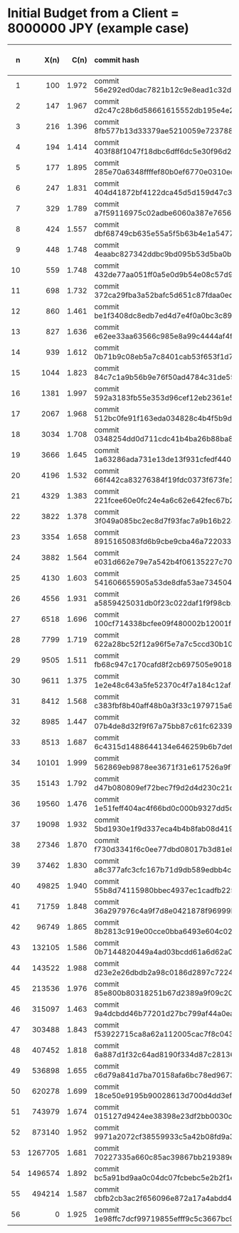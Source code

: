 # Initial Budget from a Client = 8000000 JPY (example case)

| n | X(n) | C(n) | commit hash | balance (MAK) | Client's Budget (JPY) |
|---:|---:|---:|:---| ---:|---:|
| 1 | 100 | 1.972 | commit 56e292ed0dac7821b12c9e8ead1c32d189ab47aa | 100 | 7999900|
| 2 | 147 | 1.967 | commit d2c47c28b6d58661615552db195e4e20f85c6f24 | 247 | 7999753|
| 3 | 216 | 1.396 | commit 8fb577b13d33379ae5210059e7237889b1030940 | 463 | 7999537|
| 4 | 194 | 1.414 | commit 403f88f1047f18dbc6dff6dc5e30f96d2e47a16d | 657 | 7999343|
| 5 | 177 | 1.895 | commit 285e70a6348ffffef80b0ef6770e0310ed1db47e | 834 | 7999166|
| 6 | 247 | 1.831 | commit 404d41872bf4122dca45d5d159d47c39d6a71490 | 1081 | 7998919|
| 7 | 329 | 1.789 | commit a7f59116975c02adbe6060a387e7656d4c147942 | 1410 | 7998590|
| 8 | 424 | 1.557 | commit dbf68749cb635e55a5f5b63b4e1a5477752ea886 | 1834 | 7998166|
| 9 | 448 | 1.748 | commit 4eaabc827342ddbc9bd095b53d5ba0b97e3c3a86 | 2282 | 7997718|
| 10 | 559 | 1.748 | commit 432de77aa051ff0a5e0d9b54e08c57d9787b6729 | 2841 | 7997159|
| 11 | 698 | 1.732 | commit 372ca29fba3a52bafc5d651c87fdaa0edd09ee0b | 3539 | 7996461|
| 12 | 860 | 1.461 | commit be1f3408dc8edb7ed4d7e4f0a0bc3c89dc70ecd7 | 4399 | 7995601|
| 13 | 827 | 1.636 | commit e62ee33aa63566c985e8a99c4444af4ff4555e43 | 5226 | 7994774|
| 14 | 939 | 1.612 | commit 0b71b9c08eb5a7c8401cab53f653f1d7d0a0d234 | 6165 | 7993835|
| 15 | 1044 | 1.823 | commit 84c7c1a9b56b9e76f50ad4784c31de55bf95152c | 7209 | 7992791|
| 16 | 1381 | 1.997 | commit 592a3183fb55e353d96cef12eb2361e51123c85d | 8590 | 7991410|
| 17 | 2067 | 1.968 | commit 512bc0fe91f163eda034828c4b4f5b9d49a5fbd6 | 10657 | 7989343|
| 18 | 3034 | 1.708 | commit 0348254dd0d711cdc41b4ba26b88ba85fe0a8940 | 13691 | 7986309|
| 19 | 3666 | 1.645 | commit 1a63286ada731e13de13f931cfedf44088bfe997 | 17357 | 7982643|
| 20 | 4196 | 1.532 | commit 66f442ca83276384f19fdc0373f673fe1e036983 | 21553 | 7978447|
| 21 | 4329 | 1.383 | commit 221fcee60e0fc24e4a6c62e642fec67b2c6ed01c | 25882 | 7974118|
| 22 | 3822 | 1.378 | commit 3f049a085bc2ec8d7f93fac7a9b16b22884e5a4c | 29704 | 7970296|
| 23 | 3354 | 1.658 | commit 8915165083fd6b9cbe9cba46a722033d9d43f5ee | 33058 | 7966942|
| 24 | 3882 | 1.564 | commit e031d662e79e7a542b4f06135227c7022ef23c05 | 36940 | 7963060|
| 25 | 4130 | 1.603 | commit 541606655905a53de8dfa53ae734504b79a5e02e | 41070 | 7958930|
| 26 | 4556 | 1.931 | commit a5859425031db0f23c022daf1f9f98cb15cb5a56 | 45626 | 7954374|
| 27 | 6518 | 1.696 | commit 100cf714338bcfee09f480002b12001f09cd70cb | 52144 | 7947856|
| 28 | 7799 | 1.719 | commit 622a28bc52f12a96f5e7a7c5ccd30b10070d18ce | 59943 | 7940057|
| 29 | 9505 | 1.511 | commit fb68c947c170cafd8f2cb697505e90186c850c51 | 69448 | 7930552|
| 30 | 9611 | 1.375 | commit 1e2e48c643a5fe52370c4f7a184c12af2014aa33 | 79059 | 7920941|
| 31 | 8412 | 1.568 | commit c383fbf8b40aff48b0a3f33c1979715a6599257e | 87471 | 7912529|
| 32 | 8985 | 1.447 | commit 07b4de8d32f9f67a75bb87c61fc62339e710f719 | 96456 | 7903544|
| 33 | 8513 | 1.687 | commit 6c4315d1488644134e646259b6b7def435dccd4d | 104969 | 7895031|
| 34 | 10101 | 1.999 | commit 562869eb9878ee3671f31e617526a9f7b4fb53ed | 115070 | 7884930|
| 35 | 15143 | 1.792 | commit d47b080809ef72bec7f9d2d4d230c21d8ea4130d | 130213 | 7869787|
| 36 | 19560 | 1.476 | commit 1e51feff404ac4f66bd0c000b9327dd5cbba23de | 149773 | 7850227|
| 37 | 19098 | 1.932 | commit 5bd1930e1f9d337eca4b4b8fab08d4198fa92726 | 168871 | 7831129|
| 38 | 27346 | 1.870 | commit f730d3341f6c0ee77dbd08017b3d81e8f967c46e | 196217 | 7803783|
| 39 | 37462 | 1.830 | commit a8c377afc3cfc167b71d9db589edbb4ce8d2c56b | 233679 | 7766321|
| 40 | 49825 | 1.940 | commit 55b8d74115980bbec4937ec1cadfb225c7a0ffc7 | 283504 | 7716496|
| 41 | 71759 | 1.848 | commit 36a297976c4a9f7d8e0421878f96999b743b2238 | 355263 | 7644737|
| 42 | 96749 | 1.865 | commit 8b2813c919e00cce0bba6493e604c029d232ab2a | 452012 | 7547988|
| 43 | 132105 | 1.586 | commit 0b7144820449a4ad03bcdd61a6d62a074aef1a05 | 584117 | 7415883|
| 44 | 143522 | 1.988 | commit d23e2e26dbdb2a98c0186d2897c72249fc26a260 | 727639 | 7272361|
| 45 | 213536 | 1.976 | commit 85e800b80318251b67d2389a9f09c20b92149948 | 941175 | 7058825|
| 46 | 315097 | 1.463 | commit 9a4dcbdd46b77201d27bc799af44a0ea13edfe54 | 1256272 | 6743728|
| 47 | 303488 | 1.843 | commit f53922715ca8a62a112005cac7f8c043aea06be1 | 1559760 | 6440240|
| 48 | 407452 | 1.818 | commit 6a887d1f32c64ad8190f334d87c2813616a5ab6a | 1967212 | 6032788|
| 49 | 536898 | 1.655 | commit c6d79a841d7ba70158afa6bc78ed96739de69fa0 | 2504110 | 5495890|
| 50 | 620278 | 1.699 | commit 18ce50e9195b90028613d700d4dd3ef8d341fb55 | 3124388 | 4875612|
| 51 | 743979 | 1.674 | commit 015127d9424ee38398e23df2bb0030c3b0e79250 | 3868367 | 4131633|
| 52 | 873140 | 1.952 | commit 9971a2072cf38559933c5a42b08fd9a37b63162c | 4741507 | 3258493|
| 53 | 1267705 | 1.681 | commit 70227335a660c85ac39867bb219389e036f4e31c | 6009212 | 1990788|
| 54 | 1496574 | 1.892 | commit bc5a91bd9aa0c04dc07fcbebc5e2b2f1e3522ad8 | 7505786 | 494214|
| 55 | 494214 | 1.587 | commit cbfb2cb3ac2f656096e872a17a4abdd40e56fed7 | 8000000 | 0|
| 56 | 0 | 1.925 | commit 1e98ffc7dcf99719855efff9c5c3667bc98f658f | 8000000 | 0|

